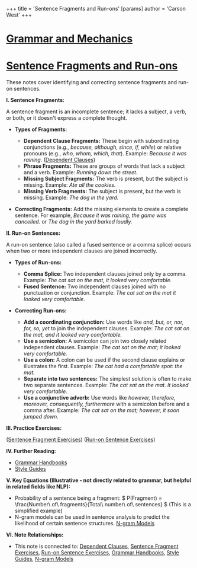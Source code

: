 +++
 title = 'Sentence Fragments and Run-ons'
[params]
	author = 'Carson West'
+++
# [Grammar and Mechanics](./../grammar-and-mechanics/)
# [Sentence Fragments and Run-ons](./../sentence-fragments-and-run-ons/)

These notes cover identifying and correcting sentence fragments and run-on sentences.

**I. Sentence Fragments:**

A sentence fragment is an incomplete sentence; it lacks a subject, a verb, or both, or it doesn't express a complete thought.

* **Types of Fragments:**
    * **Dependent Clause Fragments:** These begin with subordinating conjunctions (e.g., *because, although, since, if, while*) or relative pronouns (e.g., *who, whom, which, that*).  Example: *Because it was raining.*  ([Dependent Clauses](./../dependent-clauses/))
    * **Phrase Fragments:** These are groups of words that lack a subject and a verb. Example: *Running down the street.*
    * **Missing Subject Fragments:** The verb is present, but the subject is missing. Example: *Ate all the cookies.*
    * **Missing Verb Fragments:** The subject is present, but the verb is missing. Example: *The dog in the yard.*


* **Correcting Fragments:**  Add the missing elements to create a complete sentence.  For example, *Because it was raining, the game was cancelled.* or *The dog in the yard barked loudly.*

**II. Run-on Sentences:**

A run-on sentence (also called a fused sentence or a comma splice) occurs when two or more independent clauses are joined incorrectly.

* **Types of Run-ons:**
    * **Comma Splice:** Two independent clauses joined only by a comma. Example: *The cat sat on the mat, it looked very comfortable.*
    * **Fused Sentence:** Two independent clauses joined with no punctuation or conjunction. Example: *The cat sat on the mat it looked very comfortable.*


* **Correcting Run-ons:**
    * **Add a coordinating conjunction:**  Use words like *and, but, or, nor, for, so, yet* to join the independent clauses.  Example: *The cat sat on the mat, and it looked very comfortable.*
    * **Use a semicolon:** A semicolon can join two closely related independent clauses. Example: *The cat sat on the mat; it looked very comfortable.*
    * **Use a colon:**  A colon can be used if the second clause explains or illustrates the first. Example: *The cat had a comfortable spot: the mat.*
    * **Separate into two sentences:** The simplest solution is often to make two separate sentences. Example: *The cat sat on the mat. It looked very comfortable.*
    * **Use a conjunctive adverb:** Use words like *however, therefore, moreover, consequently, furthermore* with a semicolon before and a comma after.  Example: *The cat sat on the mat; however, it soon jumped down.*


**III.  Practice Exercises:**

([Sentence Fragment Exercises](./../sentence-fragment-exercises/))
([Run-on Sentence Exercises](./../run-on-sentence-exercises/))


**IV. Further Reading:**

* [Grammar Handbooks](./../grammar-handbooks/)
* [Style Guides](./../style-guides/)


**V. Key Equations (Illustrative -  not directly related to grammar, but helpful in related fields like NLP):**

* Probability of a sentence being a fragment:  $ P(Fragment) = \frac{Number\ of\ fragments}{Total\ number\ of\ sentences} $  (This is a simplified example)
*  N-gram models can be used in sentence analysis to predict the likelihood of certain sentence structures. [N-gram Models](./../n-gram-models/)


**VI.  Note Relationships:**

* This note is connected to: [Dependent Clauses](./../dependent-clauses/), [Sentence Fragment Exercises](./../sentence-fragment-exercises/), [Run-on Sentence Exercises](./../run-on-sentence-exercises/), [Grammar Handbooks](./../grammar-handbooks/), [Style Guides](./../style-guides/), [N-gram Models](./../n-gram-models/)
